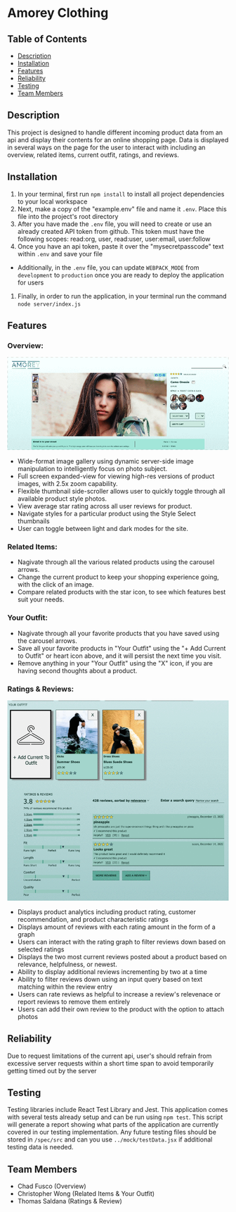 # Amorey Clothing

## Table of Contents
- [Description](#description)
- [Installation](#installation)
- [Features](#features)
- [Reliability](#reliability)
- [Testing](#testing)
- [Team Members](#team-members)

## Description
This project is designed to handle different incoming product data from an api and display their contents for an online shopping page. Data is displayed in several ways on the page for the user to interact with including an overview, related items, current outfit, ratings, and reviews.

## Installation
1. In your terminal, first run `npm install` to install all project dependencies to your local workspace
1. Next, make a copy of the "example.env" file and name it `.env`. Place this file into the project's root directory
1. After you have made the `.env` file, you will need to create or use an already created API token from github. This token must have the following scopes: read:org, user, read:user, user:email, user:follow
1. Once you have an api token, paste it over the "mysecretpasscode" text within `.env` and save your file
  - Additionally, in the `.env` file, you can update `WEBPACK_MODE` from `development` to `production` once you are ready to deploy the application for users
1. Finally, in order to run the application, in your terminal run the command `node server/index.js`

## Features
### Overview:
![Demo of Overview Section](/client/src/assets/README-OverviewScreenCap.gif)
- Wide-format image gallery using dynamic server-side image manipulation to intelligently focus on photo subject.
- Full screen expanded-view for viewing high-res versions of product images, with 2.5x zoom capability.
- Flexible thumbnail side-scroller allows user to quickly toggle through all available product style photos.
- View average star rating across all user reviews for product.
- Navigate styles for a particular product using the Style Select thumbnails
- User can toggle between light and dark modes for the site.
### Related Items:
- Nagivate through all the various related products using the carousel arrows.
- Change the current product to keep your shopping experience going, with the click of an image.
- Compare related products with the star icon, to see which features best suit your needs.
### Your Outfit:
- Nagivate through all your favorite products that you have saved using the carousel arrows.
- Save all your favorite products in "Your Outfit" using the "+ Add Current to Outfit" or heart icon above, and it will persist the next time you visit.
- Remove anything in your "Your Outfit" using the "X" icon, if you are having second thoughts about a product.
### Ratings & Reviews:
![Demo of Overview Section](/client/src/assets/README-RatingsReviewsScreenCap.gif)
- Displays product analytics including product rating, customer recommendation, and product characteristic ratings
- Displays amount of reviews with each rating amount in the form of a graph
- Users can interact with the rating graph to filter reviews down based on selected ratings
- Displays the two most current reviews posted about a product based on relevance, helpfulness, or newest.
- Ability to display additional reviews incrementing by two at a time
- Ability to filter reviews down using an input query based on text matching within the review entry
- Users can rate reviews as helpful to increase a review's relevenace or report reviews to remove them entirely
- Users can add their own review to the product with the option to attach photos

## Reliability
Due to request limitations of the current api, user's should refrain from excessive server requests within a short time span to avoid temporarily getting timed out by the server

## Testing
Testing libraries include React Test Library and Jest. This application comes with several tests already setup and can be run using `npm test`. This script will generate a report showing what parts of the application are currently covered in our testing implementation. Any future testing files should be stored in `/spec/src` and can you use `../mock/testData.jsx` if additional testing data is needed.

## Team Members
- Chad Fusco (Overview)
- Christopher Wong (Related Items & Your Outfit)
- Thomas Saldana (Ratings & Review)